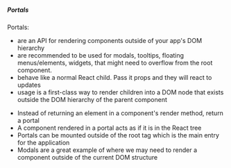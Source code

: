##### Portals

Portals:

- are an API for rendering components outside of your app's DOM hierarchy
- are recommended to be used for modals, tooltips, floating menus/elements, widgets, that might need to overflow from the root component.
- behave like a normal React child. Pass it props and they will react to updates
- usage is a first-class way to render children into a DOM node that exists outside the DOM hierarchy of the parent component

* Instead of returning an element in a component's render method, return a portal
* A component rendered in a portal acts as if it is in the React tree
* Portals can be mounted outside of the root tag which is the main entry for the application
* Modals are a great example of where we may need to render a component outside of the current DOM structure
